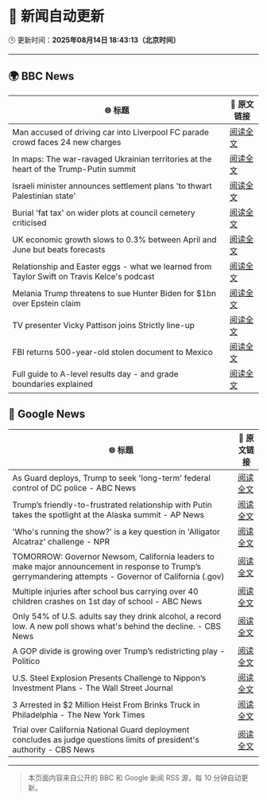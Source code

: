 # 🧠 新闻自动更新

🕒 更新时间：**2025年08月14日 18:43:13（北京时间）**

---

## 🌍 BBC News

| 🌐 标题 | 🔗 原文链接 |
|--------|-------------|
| Man accused of driving car into Liverpool FC parade crowd faces 24 new charges | [阅读全文](https://www.bbc.com/news/articles/cn47wq93vn2o?at_medium=RSS&at_campaign=rss) |
| In maps: The war-ravaged Ukrainian territories at the heart of the Trump-Putin summit | [阅读全文](https://www.bbc.com/news/articles/cgkrn433lk2o?at_medium=RSS&at_campaign=rss) |
| Israeli minister announces settlement plans 'to thwart Palestinian state' | [阅读全文](https://www.bbc.com/news/articles/ckgdzxpkdd7o?at_medium=RSS&at_campaign=rss) |
| Burial 'fat tax' on wider plots at council cemetery criticised | [阅读全文](https://www.bbc.com/news/articles/c4gzx347z4vo?at_medium=RSS&at_campaign=rss) |
| UK economic growth slows to 0.3% between April and June but beats forecasts | [阅读全文](https://www.bbc.com/news/articles/c0ml42ww740o?at_medium=RSS&at_campaign=rss) |
| Relationship and Easter eggs - what we learned from Taylor Swift on Travis Kelce's podcast | [阅读全文](https://www.bbc.com/news/articles/cedv5dy9v8lo?at_medium=RSS&at_campaign=rss) |
| Melania Trump threatens to sue Hunter Biden for $1bn over Epstein claim | [阅读全文](https://www.bbc.com/news/articles/cqjyw0l9d82o?at_medium=RSS&at_campaign=rss) |
| TV presenter Vicky Pattison joins Strictly line-up | [阅读全文](https://www.bbc.com/news/articles/cly3318nrmpo?at_medium=RSS&at_campaign=rss) |
| FBI returns 500-year-old stolen document to Mexico | [阅读全文](https://www.bbc.com/news/articles/c62we83d1lno?at_medium=RSS&at_campaign=rss) |
| Full guide to A-level results day - and grade boundaries explained | [阅读全文](https://www.bbc.com/news/articles/c07dz891gy5o?at_medium=RSS&at_campaign=rss) |

## 📰 Google News

| 🌐 标题 | 🔗 原文链接 |
|--------|-------------|
| As Guard deploys, Trump to seek 'long-term' federal control of DC police - ABC News | [阅读全文](https://news.google.com/rss/articles/CBMipgFBVV95cUxQdkFqSGJDQ0txd3RFNWVSX3M3b2hsSmFhTk1aeHllcDhqdkxEcGxBcGlZd2R6UGFOc0tJOHpvbnJmOEwydEdVUk9sd1JUczdETDlXemh6cHBjMnNuNzlqc3JqR1hFczkwRXBOMDNpM0FtLU9MVFFDSWxkV3pidS0tWWhVY1BtN295YU5qaHdKSzRMdVNpNURSRWUxZmg0VTlmN1hnazlR0gGrAUFVX3lxTE12UjhrcjFSMUdTRTNlaWkzOFZ6VkNjd09fbWhzemFlMDdRYmVHSHdYb25JNXZYVGQtb19zRkNTdE9nN2lXeGYwc3JjSkVzZWJ6bWRtSFRvaVZ3WnF4UzBQaVBxQ0ZRdk54dzdoeUtwNWs2a1k5QTZRUEhFaU1kU0FJekNObmJuekZ4enNLVnI0T3RYNzQ0TDNqX0tkTGxuUUE5dDVUWUJyTzN2dw?oc=5) |
| Trump’s friendly-to-frustrated relationship with Putin takes the spotlight at the Alaska summit - AP News | [阅读全文](https://news.google.com/rss/articles/CBMimwFBVV95cUxPVXZjSVZuYnNsamFra1dnemlEZkd2SjJPTHRzRmVhTXJmSHNHOTliYnZBMEtWNmhQZjRnUmRST1FaUFlMVFYwMTJaaXlheXg2RDZSSl9ySnozV1gydW83LVBXODFIM0VlXzFVbjIwaDFvckFXVXNIQnRoekFsZDVhUUF6OU9QLTZvX3hRZFJGTEt4blp6V2g1aG56dw?oc=5) |
| 'Who's running the show?' is a key question in 'Alligator Alcatraz' challenge - NPR | [阅读全文](https://news.google.com/rss/articles/CBMikgFBVV95cUxNOENxd05UV19PT0ljRkFTamx4VWdEZjg0YXdCUTRyUzlmYUdlWDNtSlBFVlRFZW9GU3Ztd1p0cUxhSXU5RHNjeHgwWWtfb1JTSUJNMnFMRTllOGZLY3dteGYyYTRYeGo1V1NOU2MyR1BMNURvYlBTMmJwYWdpeTJScnhHTnlUdnN3TnhhclFLN2xkZw?oc=5) |
| TOMORROW: Governor Newsom, California leaders to make major announcement in response to Trump’s gerrymandering attempts - Governor of California (.gov) | [阅读全文](https://news.google.com/rss/articles/CBMi5gFBVV95cUxPbEttVDk0NTh5bHZYb2puOWx5NVNMNjlRaFRxU3ZCdHFVbmRsaktoSVdxbE5UUndvWEc3M3F5czczRk55cVlrQ1JBUlJOdG5yUV84YzZTS2RVa0EwdjIzR0ZWQkFTRDRZRmFYRVdXWklxbjFKa2lPdEdiZjFJYkpYakpORW9CLThKSHpCZzU0NHlLSkY0bU9mSkhsWmhHVkJFM3VWLUpIYXRwUmdPelk0X0h4bndQcy1BUUNtOHliYk9mRy0zTFo1d0xFTnJVS2NsS3RWN1pZdlBKdEFURlNuYzdnZG00QQ?oc=5) |
| Multiple injuries after school bus carrying over 40 children crashes on 1st day of school - ABC News | [阅读全文](https://news.google.com/rss/articles/CBMiogFBVV95cUxNcHdHX3gtSGQ1Y1J1dnMwM3ZIa3ljRXNkQ2t6aHVKaWVFeVVmV3VzN2NWQm9fRXZ0MlhWUmROWG5IaWQ3ZUtJTDh3bzN1MzRsUUNZTWlZRDFZM3JfbzdtQWxQY0pBcUxrRTNwSWhBT1V2NlphYnVnSHBMbG1EbGpzQ2JCaWZaMS1zZXg5clVEay1aZnBZdmk5eU9vMFgxSTEwdXfSAacBQVVfeXFMUE93TW50aHZycUJfVmd0VGlVRHBKUWY4OGVtbUtKS0I3S2xxeERUcnpKMHc0OTB1aURaREtSZGIzWVVPNWc4d0ZjMEx1eWNZWldHYkNtaGR6ZnZKZnczZXBJRklCZG13ck1nZW1GU0FYbUkyZmd3Q1ctSTBHSkNMVnBXM2cwU1V6YkFNNnB3S001V0M1bzdTd3pKMWgxQlNYenlSODZzUGs?oc=5) |
| Only 54% of U.S. adults say they drink alcohol, a record low. A new poll shows what's behind the decline. - CBS News | [阅读全文](https://news.google.com/rss/articles/CBMihAFBVV95cUxNUXFhRk9QYkVIMzZvc0MtOXJGVmhyY0Zqd21GdmEyaVJ4MVQ2NmdnUFA2R2RwOF91clVEMGwwVlFITG9pY0F5dHR2bHJRZk1fVTNNTkVCZko1TkR5aWlKSW5YRDc4X3diYy1CckFxTHI4LVZjVzZXeTRxQ1pRWmwyaThSUkvSAYoBQVVfeXFMUGFubjBDV0p0VFhlWWlvTE5OUnVuVmxHd0Z5Ni1UWTZiOTV4LXFSaFFZZEFKdHhKX2hSOE5YSWpFbFpodUJURXlyQ01JWFVydVdaM01odmlSamZmTkR0Vk9rRy1jQnVJem5TMTU4ZUx3VnNacjh6TTE2UjlPdFZtaGRDa3U0cUxaeWtn?oc=5) |
| A GOP divide is growing over Trump’s redistricting play - Politico | [阅读全文](https://news.google.com/rss/articles/CBMidkFVX3lxTE0xSW5UM3RMVG95cU8zX0w1LS1vRjhaNFdTYWZBajlhMTM3bE9yTm55S2I3eHhNYlNudzczU1lkQ2w5NHJZUkpzSE1mME1DcGdqTDYzdTdKblVpRHZuS1M1SXBVbzRveTBBamU5dTloMm1fTVFnU2c?oc=5) |
| U.S. Steel Explosion Presents Challenge to Nippon’s Investment Plans - The Wall Street Journal | [阅读全文](https://news.google.com/rss/articles/CBMipwFBVV95cUxQU2RNSjQxQ1FJVW1wX3ltMzVQd0I2LW5MM1k0a2M0eFlNZVo5TW1uMjVjVllFS19HaW9kTEFvOGp6eXhyVDRWQ0RlTlZoS0hSMnNjWVhjMmRkaTJ2NHdIajRqNm1SZWlEZXVLOFZ3TGdqaEZDaFRXNm52YlpmOGtVUW9SS0tUUXpFVG9MN1hPRTU2a1JCZTlmQXVJb0o2NmpsT0wzYnk3UQ?oc=5) |
| 3 Arrested in $2 Million Heist From Brinks Truck in Philadelphia - The New York Times | [阅读全文](https://news.google.com/rss/articles/CBMihgFBVV95cUxPRUJYb2NjWFJjRS00VGFnSVdUN0VtMWExdUlKaDFUaWY1ZUlXbmlwcXJKN2NHdWpRNTQ0c3JsVm1rRjQwcHdQTXBvN205eEV2SmVjcHdpdzNzbWdVZXBRUFlhTDlIN3p1VEliYm9fbW4zN2wxMjd2SWk2Tk15emh4Qko4X2hXQQ?oc=5) |
| Trial over California National Guard deployment concludes as judge questions limits of president's authority - CBS News | [阅读全文](https://news.google.com/rss/articles/CBMihgFBVV95cUxQLU03QXBZTUQ3NnpzMGFOZUJDOEt0UXI3YkJkSVVOWHYxU2V2bDBGR2lXVUJkSlJfbEE0bEV3RGo3dTUyTUdIOHZRbEV3QlA5eFRDbzR1WHlqZWpaS2tfMldSTGl0WnpVM0NuSmthZVh1akFCOFVPZDJxSUZLN0RzbHNKM3BMQdIBiwFBVV95cUxQRWFsNS0zWkdWZ3U4dXQzX25oS0F4d1k1Q2E4ckZoWllDa1lCcW1SX09YempscTZyUXRQMmVINFRFcVp6MlJqQklmOUZLN0M4VlJEcmVhcXdUeTRya3I1R2xLSzhacXFGTlkxSEpLN281WlhJNW4wRjN1NS1VdUdfSkV2bkQ3U2ZRZG9J?oc=5) |

---
> 本页面内容来自公开的 BBC 和 Google 新闻 RSS 源，每 10 分钟自动更新。